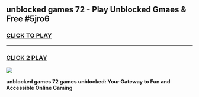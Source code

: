 
## unblocked games 72 - Play Unblocked Gmaes & Free #5jro6
<h3>
<a href="https://news.freeplayer.one?title=unblocked_games_72&ref=26F">CLICK TO PLAY</a></h3>
<hr>

<h3>
<a href="https://news.freeplayer.one?title=unblocked_games_72&ref=26F">CLICK 2 PLAY</a>
  
</h3>

<a href="https://news.freeplayer.one?title=unblocked_games_72&ref=26F/"><img src="https://clearcache.store/games.png"></a>


**unblocked games 72 games unblocked: Your Gateway to Fun and Accessible Online Gaming**
